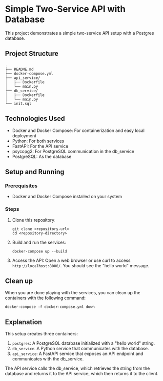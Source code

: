 # Simple Two-Service API with Database

This project demonstrates a simple two-service API setup with a Postgres database.

## Project Structure

```
.
├── README.md
├── docker-compose.yml
├── api_service/
│   ├── Dockerfile
│   └── main.py
├── db_service/
│   ├── Dockerfile
│   └── main.py
└── init.sql
```

## Technologies Used

- Docker and Docker Compose: For containerization and easy local deployment
- Python: For both services
- FastAPI: For the API service
- psycopg2: For PostgreSQL communication in the db_service
- PostgreSQL: As the database

## Setup and Running

### Prerequisites

- Docker and Docker Compose installed on your system

### Steps

1. Clone this repository:
   ```
   git clone <repository-url>
   cd <repository-directory>
   ```

2. Build and run the services:
   ```
   docker-compose up --build
   ```

3. Access the API:
   Open a web browser or use curl to access `http://localhost:8000/`. You should see the "hello world" message.

## Clean up

When you are done playing with the services, you can clean up the containers with the following command:

```
docker-compose -f docker-compose.yml down
```

## Explanation

This setup creates three containers:

1. `postgres`: A PostgreSQL database initialized with a "hello world" string.
2. `db_service`: A Python service that communicates with the database.
3. `api_service`: A FastAPI service that exposes an API endpoint and communicates with the db_service.

The API service calls the db_service, which retrieves the string from the database and returns it to the API service, which then returns it to the client.